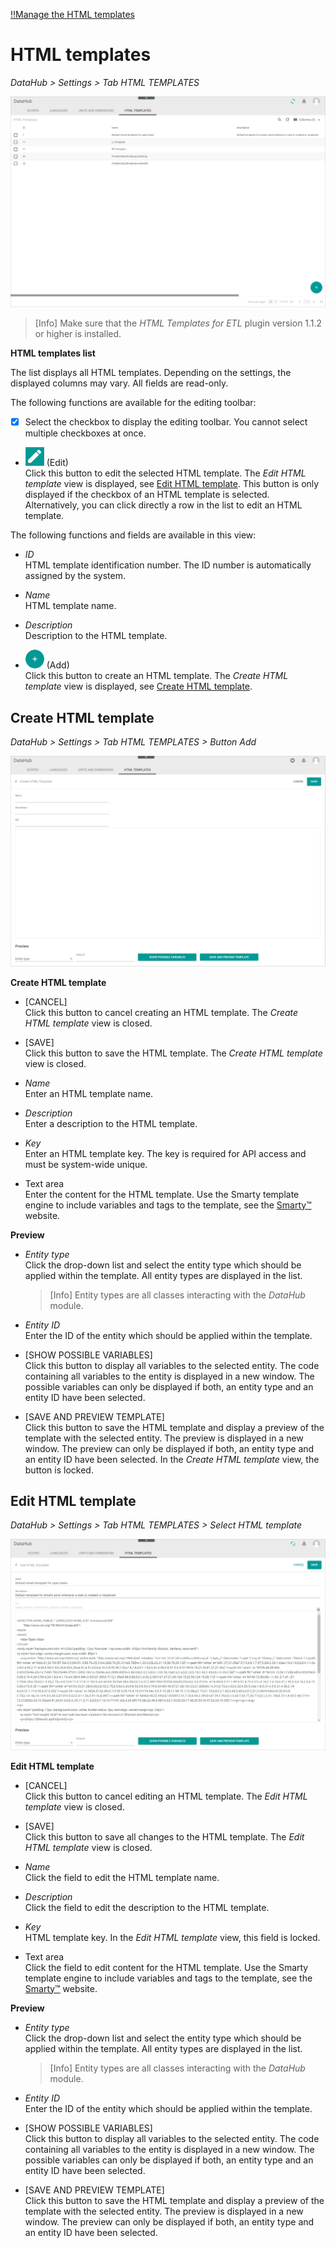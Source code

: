 [!!Manage the HTML templates](../Operation/03_ManageHTMLTemplates.md)

# HTML templates

*DataHub > Settings > Tab HTML TEMPLATES*

![HTML templates](../../Assets/Screenshots/DataHub/Settings/HTMLTemplates/HTMLTemplates.png "[HTML templates]")

> [Info] Make sure that the *HTML Templates for ETL* plugin version 1.1.2 or higher is installed.

**HTML templates list**

The list displays all HTML templates. Depending on the settings, the displayed columns may vary. All fields are read-only.

The following functions are available for the editing toolbar:

- [x]     
    Select the checkbox to display the editing toolbar. You cannot select multiple checkboxes at once.

- ![Edit](../../Assets/Icons/Edit01.png "[Edit]") (Edit)   
    Click this button to edit the selected HTML template. The *Edit HTML template* view is displayed, see [Edit HTML template](#edit-html-template). This button is only displayed if the checkbox of an HTML template is selected. Alternatively, you can click directly a row in the list to edit an HTML template.   

The following functions and fields are available in this view:

- *ID*   
    HTML template identification number. The ID number is automatically assigned by the system.

- *Name*   
    HTML template name.

- *Description*   
    Description to the HTML template.

- ![Add](../../Assets/Icons/Plus01.png "[Add]") (Add)   
    Click this button to create an HTML template. The *Create HTML template* view is displayed, see [Create HTML template](#create-html-template).   



## Create HTML template

*DataHub > Settings > Tab HTML TEMPLATES > Button Add*

![Create HTML template](../../Assets/Screenshots/DataHub/Settings/HTMLTemplates/CreateHTMLTemplate.png "[Create HTML template]")

**Create HTML template**

- [CANCEL]   
    Click this button to cancel creating an HTML template. The *Create HTML template* view is closed.

- [SAVE]   
    Click this button to save the HTML template. The *Create HTML template* view is closed.

- *Name*   
    Enter an HTML template name.

- *Description*   
    Enter a description to the HTML template.

- *Key*   
    Enter an HTML template key. The key is required for API access and must be system-wide unique.

- Text area   
    Enter the content for the HTML template. Use the Smarty template engine to include variables and tags to the template, see the [Smarty&trade;](https://www.smarty.net/ "[https://www.smarty.net/]") website.    

**Preview**

- *Entity type*   
    Click the drop-down list and select the entity type which should be applied within the template. All entity types are displayed in the list.

    > [Info] Entity types are all classes interacting with the *DataHub* module.

- *Entity ID*   
    Enter the ID of the entity which should be applied within the template.

- [SHOW POSSIBLE VARIABLES]   
    Click this button to display all variables to the selected entity. The code containing all variables to the entity is displayed in a new window. The possible variables can only be displayed if both, an entity type and an entity ID have been selected.

- [SAVE AND PREVIEW TEMPLATE]   
    Click this button to save the HTML template and display a preview of the template with the selected entity. The preview is displayed in a new window. The preview can only be displayed if both, an entity type and an entity ID have been selected. In the *Create HTML template* view, the button is locked.


## Edit HTML template

*DataHub > Settings > Tab HTML TEMPLATES > Select HTML template*

![Edit HTML template](../../Assets/Screenshots/DataHub/Settings/HTMLTemplates/EditHTMLTemplate.png "[Edit HTML template]")

**Edit HTML template**


- [CANCEL]   
    Click this button to cancel editing an HTML template. The *Edit HTML template* view is closed.

- [SAVE]   
    Click this button to save all changes to the HTML template. The *Edit HTML template* view is closed.

- *Name*   
    Click the field to edit the HTML template name.

- *Description*   
    Click the field to edit the description to the HTML template.

- *Key*   
    HTML template key. In the *Edit HTML template* view, this field is locked.

- Text area   
    Click the field to edit content for the HTML template. Use the Smarty template engine to include variables and tags to the template, see the [Smarty&trade;](https://www.smarty.net/ "[https://www.smarty.net/]") website.   

**Preview**

- *Entity type*   
    Click the drop-down list and select the entity type which should be applied within the template. All entity types are displayed in the list.

    > [Info] Entity types are all classes interacting with the *DataHub* module.

- *Entity ID*   
    Enter the ID of the entity which should be applied within the template.

- [SHOW POSSIBLE VARIABLES]   
    Click this button to display all variables to the selected entity. The code containing all variables to the entity is displayed in a new window. The possible variables can only be displayed if both, an entity type and an entity ID have been selected.

- [SAVE AND PREVIEW TEMPLATE]   
    Click this button to save the HTML template and display a preview of the template with the selected entity. The preview is displayed in a new window. The preview can only be displayed if both, an entity type and an entity ID have been selected.
